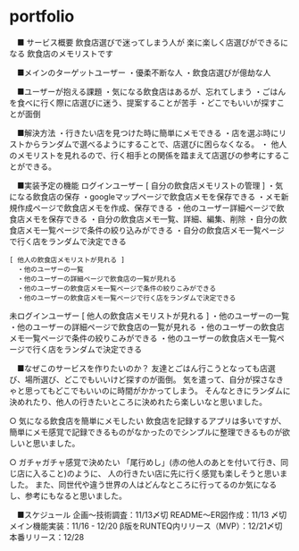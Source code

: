 # portfolio
　■ サービス概要
  飲食店選びで迷ってしまう人が
  楽に楽しく店選びができるになる
  飲食店のメモリストです

　■メインのターゲットユーザー
  ・優柔不断な人
  ・飲食店選びが億劫な人

　■ユーザーが抱える課題
  ・気になる飲食店はあるが、忘れてしまう
  ・ごはんを食べに行く際に店選びに迷う、提案することが苦手
  ・どこでもいいが探すことが面倒

　■解決方法
  ・行きたい店を見つけた時に簡単にメモできる
  ・店を選ぶ時にリストからランダムで選べるようにすることで、店選びに困らなくなる。
 ・ 他人のメモリストを見れるので、行く相手との関係を踏まえて店選びの参考にすることができる。

　■実装予定の機能
  ログインユーザー
    [ 自分の飲食店メモリストの管理 ]
      ・気になる飲食店の保存
        ・googleマップページで飲食店メモを保存できる
        ・メモ新規作成ページで飲食店メモを作成、保存できる
        ・他のユーザー詳細ページで飲食店メモを保存できる
      ・自分の飲食店メモ一覧、詳細、編集、削除
      ・自分の飲食店メモ一覧ページで条件の絞り込みができる
      ・自分の飲食店メモ一覧ページで行く店をランダムで決定できる

    [ 他人の飲食店メモリストが見れる ]
      ・他のユーザーの一覧
      ・他のユーザーの詳細ページで飲食店の一覧が見れる
      ・他のユーザーの飲食店メモ一覧ページで条件の絞りこみができる
      ・他のユーザーの飲食店メモ一覧ページで行く店をランダムで決定できる

  未ログインユーザー
    [ 他人の飲食店メモリストが見れる ]
      ・他のユーザーの一覧
      ・他のユーザーの詳細ページで飲食店の一覧が見れる
      ・他のユーザーの飲食店メモ一覧ページで条件の絞りこみができる
      ・他のユーザーの飲食店メモ一覧ページで行く店をランダムで決定できる


　■なぜこのサービスを作りたいのか？
  友達とごはん行こうとなっても店選び、場所選び、どこでもいいけど探すのが面倒。
  気を遣って、自分が探さなきゃと思ってもどこでもいいのに時間がかかってしまう。
  そんなときにランダムに決めれたり、他人の行きたいところに決めれたら楽しいなと思いました。

  ○ 気になる飲食店を簡単にメモしたい
    飲食店を記録するアプリは多いですが、簡単にメモ感覚で記録できるものがなかったのでシンプルに整理できるものが欲しいと思いました。

  ○ ガチャガチャ感覚で決めたい
    「尾行めし」(赤の他人のあとを付いて行き、同じ店に入ること)のように、
    人の行きたい店に先に行く感覚も楽しそうと思いました。
    また、同世代や違う世界の人はどんなところに行ってるのか気になるし、参考にもなると思いました。

　■スケジュール
  企画〜技術調査：11/13〆切
  README〜ER図作成：11/13 〆切
  メイン機能実装：11/16 - 12/20
  β版をRUNTEQ内リリース（MVP）：12/21〆切
  本番リリース：12/28
